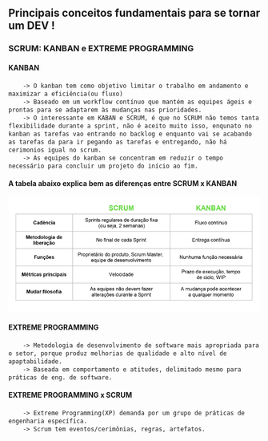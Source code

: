 ## Principais conceitos fundamentais para se tornar um DEV !

### SCRUM: KANBAN e EXTREME PROGRAMMING


#### KANBAN
        -> O kanban tem como objetivo limitar o trabalho em andamento e maximizar a eficiência(ou fluxo)
        -> Baseado em um workflow contínuo que mantém as equipes ágeis e prontas para se adaptarem às mudanças nas prioridades.
        -> O interessante em KABAN e SCRUM, é que no SCRUM não temos tanta flexibilidade durante a sprint, não é aceito muito isso, enqunato no kanban as tarefas vao entrando no backlog e enquanto vai se acabando as tarefas da para ir pegando as tarefas e entregando, não há cerimonios igual no scrum.
        -> As equipes do kanban se concentram em reduzir o tempo necessário para concluir um projeto do início ao fim.

#### A tabela abaixo explica bem as diferenças entre SCRUM x KANBAN

![Decisao](https://github.com/lucasfazzib/aula_alunos_prog1_v1/blob/master/imagens/dif_kanban_scrum.PNG)


#### EXTREME PROGRAMMING
        -> Metodologia de desenvolvimento de software mais apropriada para o setor, porque produz melhorias de qualidade e alto nível de apaptabilidade.
        -> Baseada em comportamento e atitudes, delimitado mesmo para práticas de eng. de software.

#### EXTREME PROGRAMMING x SCRUM
        -> Extreme Programming(XP) demanda por um grupo de práticas de engenharia específica.
        -> Scrum tem eventos/cerimônias, regras, artefatos.
